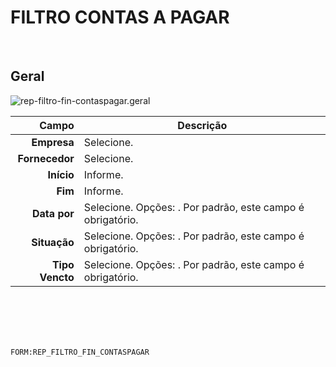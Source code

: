 # FILTRO CONTAS A PAGAR
<br>

## Geral
![rep-filtro-fin-contaspagar.geral](https://raw.githubusercontent.com/netforcews/docs-siscom/master/geral/imagens/rep-filtro-fin-contaspagar.geral.png)

Campo | Descrição
--:|---
**Empresa** | Selecione.
**Fornecedor** | Selecione.
**Início** | Informe.
**Fim** | Informe.
**Data por** | Selecione. Opções: . Por padrão, este campo é obrigatório.
**Situação** | Selecione. Opções: . Por padrão, este campo é obrigatório.
**Tipo Vencto** | Selecione. Opções: . Por padrão, este campo é obrigatório.
<br>
<br>
<br>
<br>

```FORM:REP_FILTRO_FIN_CONTASPAGAR```
